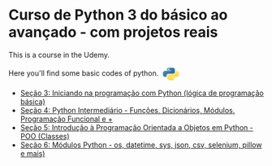 # Curso de Python 3 do básico ao avançado - com projetos reais
This is a course in the Udemy.

Here you'll find some basic codes of python. <img align="center" alt="Zolli-Python" height="30" width="40" src="https://raw.githubusercontent.com/devicons/devicon/master/icons/python/python-original.svg">

- [Seção 3: Iniciando na programação com Python (lógica de programação básica)](./secao3/README.md)
- [Seção 4: Python Intermediário - Funções, Dicionários, Módulos, Programação Funcional e +](./secao4/README.md)
- [Seção 5: Introdução à Programação Orientada a Objetos em Python - POO (Classes)](./secao5/README.md)
- [Seção 6: Módulos Python - os, datetime, sys, json, csv, selenium, pillow e mais)](./secao6/README.md)

